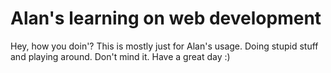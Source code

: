 # Alan's learning on web development
Hey, how you doin'?
This is mostly just for Alan's usage.
Doing stupid stuff and playing around.
Don't mind it.
Have a great day :)
